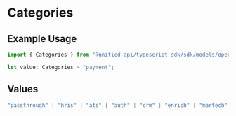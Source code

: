 # Categories

## Example Usage

```typescript
import { Categories } from "@unified-api/typescript-sdk/sdk/models/operations";

let value: Categories = "payment";
```

## Values

```typescript
"passthrough" | "hris" | "ats" | "auth" | "crm" | "enrich" | "martech" | "ticketing" | "uc" | "accounting" | "storage" | "commerce" | "payment" | "genai" | "messaging" | "kms" | "task"
```